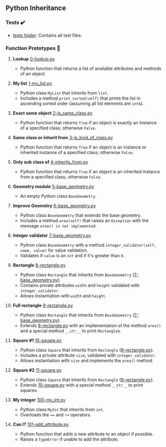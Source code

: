## Python Inheritance

### Tests :heavy_check_mark:

- [tests folder](./tests): Contains all test files.

### Function Prototypes :floppy_disk:

1. **Lookup** [0-lookup.py](./0-lookup.py)
   - Python function that returns a list of available attributes and methods of an object.

2. **My list** [1-my_list.py](./1-my_list.py)
   - Python class `MyList` that inherits from `list`.
   - Includes a method `print_sorted(self)` that prints the list in ascending sorted order (assuming all list elements are `int`s).

3. **Exact same object** [2-is_same_class.py](./2-is_same_class.py)
   - Python function that returns `True` if an object is exactly an instance of a specified class; otherwise `False`.

4. **Same class or inherit from** [3-is_kind_of_class.py](./3-is_kind_of_class.py)
   - Python function that returns `True` if an object is an instance or inherited instance of a specified class; otherwise `False`.

5. **Only sub class of** [4-inherits_from.py](./4-inherits_from.py)
   - Python function that returns `True` if an object is an inherited instance from a specified class; otherwise `False`.

6. **Geometry module** [5-base_geometry.py](./5-base_geometry.py)
   - An empty Python class `BaseGeometry`.

7. **Improve Geometry** [6-base_geometry.py](./6-base_geometry.py)
   - Python class `BaseGeometry` that extends the base geometry.
   - Includes a method `area(self)` that raises an `Exception` with the message `area() is not implemented`.

8. **Integer validator** [7-base_geometry.py](./7-base_geometry.py)
   - Python class `BaseGeometry` with a method `integer_validator(self, name, value)` for value validation.
   - Validates if `value` is an `int` and if it's greater than `0`.

9. **Rectangle** [8-rectangle.py](./8-rectangle.py)
   - Python class `Rectangle` that inherits from `BaseGeometry` ([7-base_geometry.py](./7-base_geometry.py)).
   - Contains private attributes `width` and `height` validated with `integer_validator`.
   - Allows instantiation with `width` and `height`.

10. **Full rectangle** [9-rectangle.py](./9-rectangle.py)
    - Python class `Rectangle` that inherits from `BaseGeometry` ([7-base_geometry.py](./7-base_geometry.py)).
    - Extends [8-rectangle.py](./8-rectangle.py) with an implementation of the method `area()` and a special method `__str__` to print `Rectangle`s.

11. **Square #1** [10-square.py](./10-square.py)
    - Python class `Square` that inherits from `Rectangle` ([9-rectangle.py](./9-rectangle.py)).
    - Includes a private attribute `size`, validated with `integer_validator`.
    - Allows instantiation with `size` and implements the `area()` method.

12. **Square #2** [11-square.py](./11-square.py)
    - Python class `Square` that inherits from `Rectangle` ([9-rectangle.py](./9-rectangle.py)).
    - Extends [10-square.py](./10-square.py) with a special method `__str__` to print squares.

13. **My integer** [100-my_int.py](./100-my_int.py)
    - Python class `MyInt` that inherits from `int`.
    - Overloads the `==` and `!=` operators.

14. **Can I?** [101-add_attribute.py](./101-add_attribute.py)
    - Python function that adds a new attribute to an object if possible.
    - Raises a `TypeError` if unable to add the attribute.
